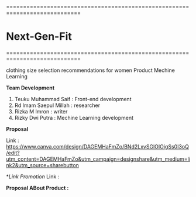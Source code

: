 ============================================================================
# Next-Gen-Fit
============================================================================

clothing size selection recommendations for women Product Mechine Learning

**Team Development**
1. Teuku Muhammad Saif : Front-end development
2. Rd Imam Saepul Millah : researcher
3. Rizka M Imron : writer
4. Rizky Dwi Putra : Mechine Learning development

**Proposal**

Link : https://www.canva.com/design/DAGEMHaFmZo/BNd2LxvSGlOIOigSs0I3oQ/edit?utm_content=DAGEMHaFmZo&utm_campaign=designshare&utm_medium=link2&utm_source=sharebutton

**Link Promotion*
Link : 



**Proposal ABout Product :**
